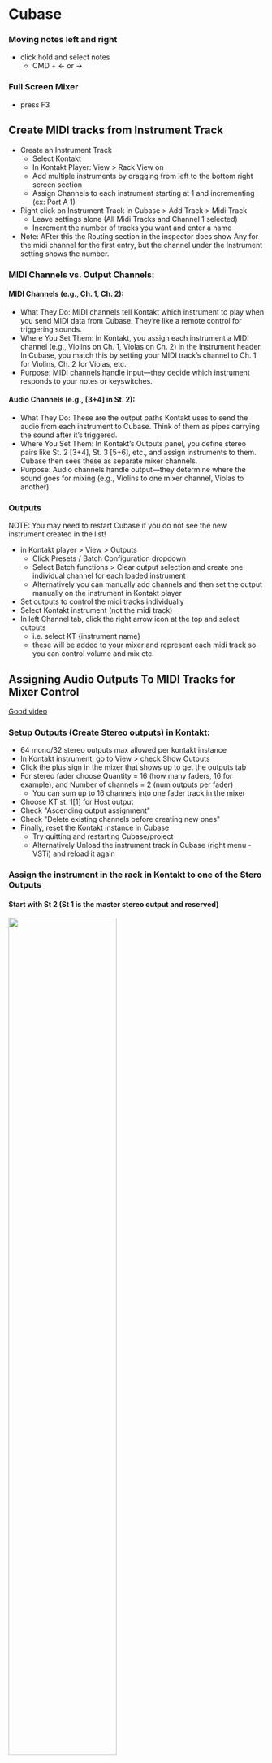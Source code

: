# Cubase

### Moving notes left and right

- click hold and select notes
  - CMD + <- or ->

### Full Screen Mixer

- press F3

## Create MIDI tracks from Instrument Track

- Create an Instrument Track
  - Select Kontakt
  - In Kontakt Player: View > Rack View on
  - Add multiple instruments by dragging from left to the bottom right screen section
  - Assign Channels to each instrument starting at 1 and incrementing (ex: Port A 1)
- Right click on Instrument Track in Cubase > Add Track > Midi Track
  - Leave settings alone (All Midi Tracks and Channel 1 selected)
  - Increment the number of tracks you want and enter a name
- Note: AFter this the Routing section in the inspector does show Any for the midi channel for the first entry, but the channel under the Instrument setting shows the number.

### MIDI Channels vs. Output Channels:

#### MIDI Channels (e.g., Ch. 1, Ch. 2):

- What They Do: MIDI channels tell Kontakt which instrument to play when you send MIDI data from Cubase. They’re like a remote control for triggering sounds.
- Where You Set Them: In Kontakt, you assign each instrument a MIDI channel (e.g., Violins on Ch. 1, Violas on Ch. 2) in the instrument header. In Cubase, you match this by setting your MIDI track’s channel to Ch. 1 for Violins, Ch. 2 for Violas, etc.
- Purpose: MIDI channels handle input—they decide which instrument responds to your notes or keyswitches.

#### Audio Channels (e.g., [3+4] in St. 2):

- What They Do: These are the output paths Kontakt uses to send the audio from each instrument to Cubase. Think of them as pipes carrying the sound after it’s triggered.
- Where You Set Them: In Kontakt’s Outputs panel, you define stereo pairs like St. 2 [3+4], St. 3 [5+6], etc., and assign instruments to them. Cubase then sees these as separate mixer channels.
- Purpose: Audio channels handle output—they determine where the sound goes for mixing (e.g., Violins to one mixer channel, Violas to another).

### Outputs

NOTE: You may need to restart Cubase if you do not see the new instrument created in the list!

- in Kontakt player > View > Outputs
  - Click Presets / Batch Configuration dropdown
  - Select Batch functions > Clear output selection and create one individual channel for each loaded instrument
  - Alternatively you can manually add channels and then set the output manually on the instrument in Kontakt player
- Set outputs to control the midi tracks individually
- Select Kontakt instrument (not the midi track)
- In left Channel tab, click the right arrow icon at the top and select outputs
  - i.e. select KT {instrument name}
  - these will be added to your mixer and represent each midi track so you can control volume and mix etc.

## Assigning Audio Outputs To MIDI Tracks for Mixer Control

[Good video](https://www.youtube.com/watch?v=KzW-vhu0p2k)

### Setup Outputs (Create Stereo outputs) in Kontakt:

- 64 mono/32 stereo outputs max allowed per kontakt instance
- In Kontakt instrument, go to View > check Show Outputs
- Click the plus sign in the mixer that shows up to get the outputs tab
- For stereo fader choose Quantity = 16 (how many faders, 16 for example), and Number of channels = 2 (num outputs per fader)
  - You can sum up to 16 channels into one fader track in the mixer
- Choose KT st. 1[1] for Host output
- Check "Ascending output assignment"
- Check "Delete existing channels before creating new ones"
- Finally, reset the Kontakt instance in Cubase
  - Try quitting and restarting Cubase/project
  - Alternatively Unload the instrument track in Cubase (right menu - VSTi) and reload it again

### Assign the instrument in the rack in Kontakt to one of the Stero Outputs

#### Start with St 2 (St 1 is the master stereo output and reserved)

<img src="./img/assign_kontakt_instr_output.png" width="65%" height="65%" />
<br>
<br>

#### Next, in Cubase select the MIDI Track, and in the Inspector on the left, under the Routing section in the select underneath the dropdown for "Kontakt 7" (should show name of Instrument track), select the KT St {number} you chose in the Kontakt instrument instance rack view for that track. (All other ones selected for other instruments will be checked as well)

- NOTE: if there is no Instrument selected, then open the dropdown and select the Kontakt instance for that MIDI track and then the new dropdown will appear to select the Stereo output.

<br>
<img src="./img/assign_cubase_track_output.png" width="30%" height="30%" />
<br>
<br>

#### Finally, go to the mixer (F3) and you should see the new faders for KT St 2, KT St 3 etc. - switch them off mute and you can control the volume of the MIDI track with these faders.

<br>
<img src="./img/mixer_after_cubase_assign_output.png" width="30%" height="30%"/>
<br>
<br>

### Troubleshooting no sound but right channel is selected:

- Make sure the instrument track and the Midi Tracks are all Record Enabled (click the circle record button and make sure it is highlighted red)

## Optimizing RAM

- Purge samples (i.e. in Kontakt)
- Load instruments into a Rack instrument. See [vid](https://www.udemy.com/course/cubase-complete-course/learn/lecture/34818318#notes)
- Can create individual instrument tracks, but you need to disable them to save ram.

## Adding Pitch Bend Wheel to Instrument

- open your desired instrument patch in Kontakt and click on the little wrench icon in the top left corner of the instrument.
- Once you’re there, move your cursor to the right until you find "Edit all Groups". Click on that. It’ll turn red.
- Now for the final step. Mosey on down to the "Source" menu and click the "Mod" button. You might see some stuff there already. Don’t pay it any mind.
  - Move your cursor down to "add modulator ...". Under "External Sources", click on "pitch bend".
- You should now have pitch bend working with the wheel for that instrument.

## Keyboard Shortcuts

- Move to beginning of track: Shift-B
- Transpose Up 1 octave (or down): Double click part to go to editor, press CMD (Win CTRL)-A to select all notes. Press SHIFT-UP (or DOWN) to move up/down octave

## Pitch in Cubase

- Middle C (C4) is labeled as C3 in Cubase (Not C4 as in American Standard Notation)

### Recording Dynamics

- Using the Mod wheel might trigger the whole track to be whatever volume you're at because MIDI interprets the last given signal
- To record dynamics, make sure Transport > MIDI Record Mode is Merge Mode
- Try Change from Ramp to Step in Controller Lane Setup
  <br>
  <img src="./img/ramptostep.png" />
  <br>
  <br>
- make sure you have "Record in editor" checked on(red) on top screen left of midi editor
- Tip: what i do is delete the old dynamics so when i write the new ones they don't get merged with the older ones so i can write the curves as i want
- Press Record after having played the part and move the mod wheel up and down to record the signals on the part

